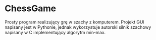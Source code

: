 # ChessGame
Prosty program realizujący grę w szachy z komputerem. Projekt GUI napisany jest w Pythonie, jednak wykorzystuje autorski silnik szachowy napisany w C implementujący algorytm min-max. 
